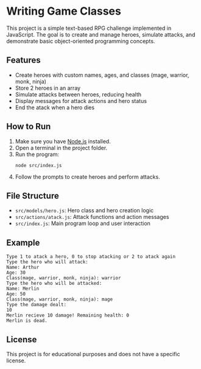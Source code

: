 # Writing Game Classes

This project is a simple text-based RPG challenge implemented in JavaScript. The goal is to create and manage heroes, simulate attacks, and demonstrate basic object-oriented programming concepts.

## Features
- Create heroes with custom names, ages, and classes (mage, warrior, monk, ninja)
- Store 2 heroes in an array
- Simulate attacks between heroes, reducing health
- Display messages for attack actions and hero status
- End the atack when a hero dies

## How to Run
1. Make sure you have [Node.js](https://nodejs.org/) installed.
2. Open a terminal in the project folder.
3. Run the program:
   ```
   node src/index.js
   ```
4. Follow the prompts to create heroes and perform attacks.

## File Structure
- `src/models/hero.js`: Hero class and hero creation logic
- `src/actions/atack.js`: Attack functions and action messages
- `src/index.js`: Main program loop and user interaction

## Example
```
Type 1 to atack a hero, 0 to stop atacking or 2 to atack again
Type the hero who will attack:
Name: Arthur
Age: 30
Class(mage, warrior, monk, ninja): warrior
Type the hero who will be attacked:
Name: Merlin
Age: 50
Class(mage, warrior, monk, ninja): mage
Type the damage dealt:
10
Merlin recieve 10 damage! Remaining health: 0
Merlin is dead.
```

## License
This project is for educational purposes and does not have a specific license.
